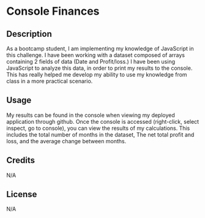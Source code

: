 # Console Finances 

## Description

As a bootcamp student, I am implementing my knowledge of JavaScript in this challenge. I have been working with a dataset composed of arrays containing 2 fields of data (Date and Profit/loss.)
I have been using JavaScript to analyze this data, in order to print my results to the console. This has really helped me develop my ability to use my knowledge from class in a more practical scenario.

## Usage

My results can be found in the console when viewing my deployed application through github. Once the console is accessed (right-click, select inspect, go to console), you can view the results of my calculations. This includes the total number of months in the dataset, The net total profit and loss, and the average change between months. 

## Credits
N/A

## License
N/A